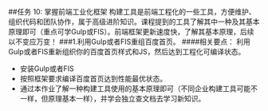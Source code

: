 ##任务 10: 掌握前端工业化框架
构建工具是前端工程化的一些工具，方便维护、组织代码和团队协作，属于高级进阶知识。课程提到的工具了解其中一种及其基本原理即可（重点可学Gulp或FIS）。前端框架更新速度快，了解其基本原理，后续以不变应万变！
###1.利用Gulp或者FIS重组百度首页。
####相关要点：
利用Gulp或者FIS重新组织你的百度首页样式和JS，然后达到工程化可编译状态。
* 安装Gulp或者FIS
* 按照框架要求编译百度首页达到性能最优状态。
* 通过本作业了解一种构建工具使用的基本原理即可（不同企业构建工具可能不一样，但原理基本一样），并学会独立查文档去学习新知识。
